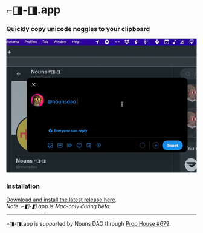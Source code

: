 # ⌐◨-◨.app
### Quickly copy unicode noggles to your clipboard
![Image](assets/copy-paste-noggles.gif)
### Installation
[Download and install the latest release here](dist/⌐◧-◧-0.0.1-arm64-mac.zip). \
_Note: ⌐◧-◧.app is Mac-only during beta._

---

⌐◨-◨.app is supported by Nouns DAO through [Prop House #679](https://prop.house/proposal/679).